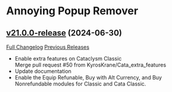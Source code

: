 # Annoying Popup Remover

## [v21.0.0-release](https://github.com/KyrosKrane/AnnoyingPopupRemover/tree/v21.0.0-release) (2024-06-30)
[Full Changelog](https://github.com/KyrosKrane/AnnoyingPopupRemover/compare/v20.5.0-release...v21.0.0-release) [Previous Releases](https://github.com/KyrosKrane/AnnoyingPopupRemover/releases)

- Enable extra features on Cataclysm Classic  
    Merge pull request #50 from KyrosKrane/Cata\_extra\_features  
- Update documentation  
- Enable the Equip Refunable, Buy with Alt Currency, and Buy Nonrefundable modules for Classic and Cata Classic.  
